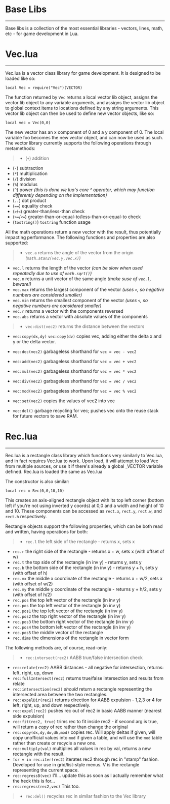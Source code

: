 # Base Libs
----
Base libs is a collection of the most essential libraries - vectors, lines, math, etc - for game development in Lua.

# Vec.lua
----
Vec.lua is a vector class library for game development. It is designed to be loaded like so:

```
local Vec = require("Vec")(VECTOR)
```

The function returned by `Vec` returns a local vector lib object, assigns the vector lib object to any variable arguments, and assigns the vector lib object to global context items to locations defined by any string arguments. This vector lib object can then be used to define new vector objects, like so:

```
local vec = Vec(0,0)
```

The new vector has an x component of 0 and a y component of 0. The local variable foo becomes the new vector object, and can now be used as such.
The vector library currently supports the following operations through metamethods:

>* (`+`) addition
* (`-`) subtraction
* (`*`) multiplication
* (`/`) division
* (`%`) modulus
* (`^`) power *(this is done vie lua's core ^ operator, which may function differently depending on the implementation)*
* (`..`) dot product
* (`==`) equality check
* (`>`/`<`) greater-than/less-than check
* (`>=`/`<=`) greater-than-or-equal-to/less-than-or-equal-to check
* (`tostring()`) `tostring` function usage

All the math operations return a new vector with the result, thus potentially impacting performance.
The following functions and properties are also supported:

>* `vec.a` returns the angle of the vector from the origin *(`math.atan2(vec.y,vec.x)`)*
* `vec.l` returns the length of the vector *(can be slow when used repeatedly due to use of `math.sqrt()`)*
* `vec.n` returns a unit vector of the same angle *(make suse of `vec.l`, beware!)*
* `vec.max` returns the largest component of the vector *(uses `>`, so negative numbers are considered smaller)*
* `vec.min` returns the smallest component of the vector *(uses `<`, so negative numbers are considered smaller)*
* `vec.r` returns a vector with the components reversed
* `vec.abs` returns a vector with absolute values of the components

>* `vec:dist(vec2)` returns the distance between the vectors
* `vec:copy(dx,dy)` `vec:copy(dv)` copies vec, adding either the delta x and y or the delta vector.
* `vec:dec(vec2)` garbageless shorthand for `vec = vec - vec2`
* `vec:add(vec2)` garbageless shorthand for `vec = vec + vec2`
* `vec:mul(vec2)` garbageless shorthand for `vec = vec * vec2`
* `vec:div(vec2)` garbageless shorthand for `vec = vec / vec2`
* `vec:mod(vec2)` garbageless shorthand for `vec = vec % vec2`
* `vec:set(vec2)` copies the values of vec2 into vec

* `vec:del()` garbage recycling for vec; pushes vec onto the reuse stack for future vectors to save RAM.

# Rec.lua
----
Rec.lua is a rectangle class library which functions very similarly to Vec.lua, and in fact requires Vec.lua to work. Upon load, it will attempt to load Vec from multiple sources, or use it if there's already a global \_VECTOR variable defined.
Rec.lua is loaded the same as Vec.lua

The constructor is also similar:

```
local rec = Rec(0,0,10,10)
```

This creates an axis-aligned rectangle object with its top left corner (bottom left if you're not using inverted y coords) at 0,0 and a width and height of 10 and 10.
These components can be accessed as `rect.x`, `rect.y`, `rect.w`, and `rect.h` respectively.

Rectangle objects support the following properties, which can be both read and written, having operations for both:

>* `rec.l` the left side of the rectangle - returns x, sets x
* `rec.r` the right side of the rectangle - returns x + w, sets x (with offset of w)
* `rec.t` the top side of the rectangle (in inv y) - returns y, sets y
* `rec.b` the bottom side of the rectangle (in inv y) - returns y + h, sets y (with offset of h)
* `rec.mx` the middle x coordinate of the rectangle - returns x + w/2, sets x (with offset of w/2)
* `rec.my` the middle y coordinate of the rectangle - returns y + h/2, sets y (with offset of h/2)
* `rec.pos` the top left vector of the rectangle (in inv y)
* `rec.pos` the top left vector of the rectangle (in inv y)
* `rec.pos1` the top left vector of the rectangle (in inv y)
* `rec.pos2` the top right vector of the rectangle (in inv y)
* `rec.pos3` the bottom right vector of the rectangle (in inv y)
* `rec.pos4` the bottom left vector of the rectangle (in inv y)
* `rec.pos5` the middle vector of the rectangle
* `rec.dims` the dimensions of the rectangle in vector form

The following methods are, of course, read-only:

>* `rec:intersect(rec2)` AABB true/false intersection check
* `rec:relate(rec2)` AABB distances - all negative for intersection, returns: left, right, up, down
* `rec:fullIntersect(rec2)` returns true/false intersection and results from relate
* `rec:intersection(rec2)` *should* return a rectangle representing the intersected area between the two rectangles.
* `rec:expelDir(rec2)` returns direction for AABB expulsion - 1,2,3 or 4 for left, right, up, and down respectively.
* `rec:expel(rec2)` pushes rec out of rec2 in basic AABB manner (nearest side expulsion)
* `rec:fit(rec2, true)` trims rec to fit inside rec2 - if second arg is true, will return a *copy* of rec rather than change the original
* `rec:copy(dx,dy,dw,dh,mod)` copies rec. Will apply deltas if given, will copy unofficial values into `mod` if given a table, and will use the `mod` table rather than create or recycle a new one.
* `rec:multiply(val)` multiplies all values in rec by val, returns a new rectangle with the result.
* `for v in rec:iter(rec2)` iterates rec2 through rec in "stamp" fashion. Developed for use in grid/list-style menus. V is the rectangle representing the current space.
* `rec:regressB(vec)` I'll... update this as soon as I actually remember what the heck this is for...
* `rec:regress(rec2,vec)` This too.

>* `rec:del()` recycles rec in similar fashion to the Vec library
